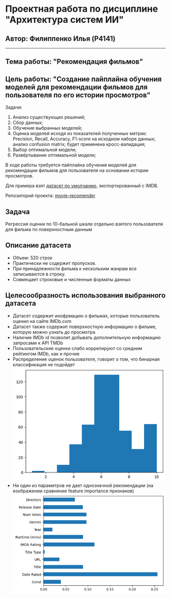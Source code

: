 # Проектная работа по дисциплине "Архитектура систем ИИ"

## Автор: Филиппенко Илья (P4141)

---
## Тема работы: "Рекомендация фильмов"

## Цель работы: "Создание пайплайна обучения моделей для рекомендации фильмов для пользователя по его истории просмотров"

Задачи:

1. Анализ существующих решений;
2. Сбор данных;
3. Обучение выбранных моделей;
4. Оценка моделей исходя из показателей полученных метрик: Precision, Recall, Accuracy, F1-score на исходном наборе данных; анализ confusion matrix; будет применена кросс-валидация;
5. Выбор оптимальной модели;
6. Развёртывание оптимальной модели;

В ходе работы требуется пайплайна обучения моделей для рекомендации фильмов для пользователя на основании истории просмотров.

Для примера взят [датасет по умолчанию](https://gist.githubusercontent.com/zeionara/de67f6c5ced7a7b04eac8d6556265e8e/raw/8aac306c985bd9e9e565fd97f4c6ea51c45a7d2c/ratings.csv), экспортированный с IMDB.

Репозиторий проекта: [movie-recomender](https://github.com/va1korion/movie-recomender)

## Задача 

Регрессия оценки по 10-бальной шкале отдельно взятого пользователя для фильма по поверхностным данным


## Описание датасета

- Объем: 520 строк
- Практически не содержит пропусков. 
- При принадлежности фильма к нескольким жанрам все записываются в строку.
- Совмещает строковые и численные форматы данных 


## Целесообразность использования выбранного датасета

- Датасет содержит инофрмацию о фильмах, которые пользователь оценил на сайте IMDb.com
- Датасет также содержит поверхностную информацию о фильме, которую можно узнать до просмотра
- Наличие IMDb id позволит добывать дополнительную информацию запросами к API TMDb
- Пользовательские оценки слабо коррелируют со средним рейтингом IMDb, как и прочие
- Распределение оценок пользователя, говорит о том, что бинарная классификация не подойдет ![hist](imgs/hist.png)
- Ни один из параметров не дает однозначной рекомендации (на изображении сравнение feature importance признаков)  ![plot](imgs/infogain.png)